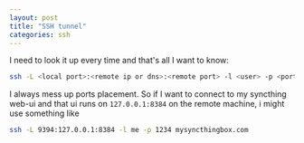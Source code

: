 ```yaml
---
layout: post
title: "SSH tunnel"
categories: ssh
---
```


I need to look it up every time and that's all I want to know:
``` bash
ssh -L <local port>:<remote ip or dns>:<remote port> -l <user> -p <port> <host>
```

I always mess up ports placement. So if I want to connect to my syncthing web-ui and that ui runs on `127.0.0.1:8384` on the remote machine, i might use something like
``` bash
ssh -L 9394:127.0.0.1:8384 -l me -p 1234 mysyncthingbox.com
```
